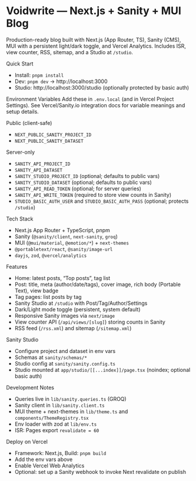 Voidwrite — Next.js + Sanity + MUI Blog
=================================================

Production-ready blog built with Next.js (App Router, TS), Sanity (CMS), MUI with a persistent light/dark toggle, and Vercel Analytics. Includes ISR, view counter, RSS, sitemap, and a Studio at `/studio`.

Quick Start
- Install: `pnpm install`
- Dev: `pnpm dev` → http://localhost:3000
- Studio: http://localhost:3000/studio (optionally protected by basic auth)

Environment Variables
Add these in `.env.local` (and in Vercel Project Settings). See Vercel/Sanity.io integration docs for variable meanings and setup details.

Public (client-safe)
- `NEXT_PUBLIC_SANITY_PROJECT_ID`
- `NEXT_PUBLIC_SANITY_DATASET`

Server-only
- `SANITY_API_PROJECT_ID`
- `SANITY_API_DATASET`
- `SANITY_STUDIO_PROJECT_ID` (optional; defaults to public vars)
- `SANITY_STUDIO_DATASET` (optional; defaults to public vars)
- `SANITY_API_READ_TOKEN` (optional; for server queries)
- `SANITY_API_WRITE_TOKEN` (required to store view counts in Sanity)
- `STUDIO_BASIC_AUTH_USER` and `STUDIO_BASIC_AUTH_PASS` (optional; protects `/studio`)

Tech Stack
- Next.js App Router + TypeScript, pnpm
- Sanity (`@sanity/client`, `next-sanity`, `groq`)
- MUI (`@mui/material`, `@emotion/*`) + `next-themes`
- `@portabletext/react`, `@sanity/image-url`
- `dayjs`, `zod`, `@vercel/analytics`

Features
- Home: latest posts, “Top posts”, tag list
- Post: title, meta (author/date/tags), cover image, rich body (Portable Text), view badge
- Tag pages: list posts by tag
- Sanity Studio at `/studio` with Post/Tag/Author/Settings
- Dark/Light mode toggle (persistent, system default)
- Responsive Sanity images via `next/image`
- View counter API (`/api/views/[slug]`) storing counts in Sanity
- RSS feed (`/rss.xml`) and sitemap (`/sitemap.xml`)

Sanity Studio
- Configure project and dataset in env vars
- Schemas at `sanity/schemas/*`
- Studio config at `sanity/sanity.config.ts`
- Studio mounted at `app/studio/[[...index]]/page.tsx` (noindex; optional basic auth)

Development Notes
- Queries live in `lib/sanity.queries.ts` (GROQ)
- Sanity client in `lib/sanity.client.ts`
- MUI theme + next-themes in `lib/theme.ts` and `components/ThemeRegistry.tsx`
- Env loader with zod at `lib/env.ts`
- ISR: Pages export `revalidate = 60`

Deploy on Vercel
- Framework: Next.js, Build: `pnpm build`
- Add the env vars above
- Enable Vercel Web Analytics
- Optional: set up a Sanity webhook to invoke Next revalidate on publish
